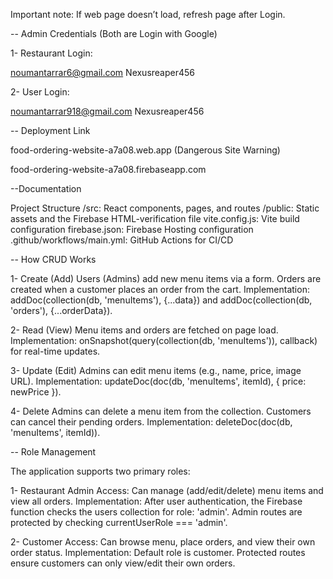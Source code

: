 Important note: If web page doesn’t load, refresh page after Login.

-- Admin Credentials (Both are Login with Google)

1- Restaurant Login:

   noumantarrar6@gmail.com 
   Nexusreaper456

2- User Login:

   noumantarrar918@gmail.com
   Nexusreaper456

-- Deployment Link

food-ordering-website-a7a08.web.app  (Dangerous Site Warning)

food-ordering-website-a7a08.firebaseapp.com

--Documentation

   Project Structure
   /src: React components, pages, and routes
   /public: Static assets and the Firebase HTML-verification file
   vite.config.js: Vite build configuration
   firebase.json: Firebase Hosting configuration
   .github/workflows/main.yml: GitHub Actions for CI/CD

-- How CRUD Works

1- Create (Add)
   Users (Admins) add new menu items via a form.
   Orders are created when a customer places an order from the cart.
   Implementation: addDoc(collection(db, 'menuItems'), {...data}) and addDoc(collection(db, 'orders'), {...orderData}).

2- Read (View)
   Menu items and orders are fetched on page load.
   Implementation: onSnapshot(query(collection(db, 'menuItems')), callback) for real-time updates.

3- Update (Edit) 
   Admins can edit menu items (e.g., name, price, image URL).
   Implementation: updateDoc(doc(db, 'menuItems', itemId), { price: newPrice }).

4- Delete
   Admins can delete a menu item from the collection.
   Customers can cancel their pending orders.
   Implementation: deleteDoc(doc(db, 'menuItems', itemId)).

-- Role Management

The application supports two primary roles:

1- Restaurant Admin
   Access: Can manage (add/edit/delete) menu items and view all orders.
   Implementation: After user authentication, the Firebase function checks the users collection for role: 'admin'. Admin routes are protected by checking currentUserRole === 'admin'.

2- Customer
   Access: Can browse menu, place orders, and view their own order status.
   Implementation: Default role is customer. Protected routes ensure customers can only view/edit their own orders.

